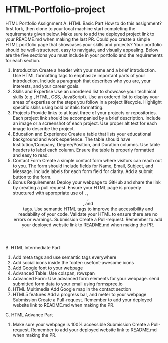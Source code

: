 # HTML-Portfolio-project
HTML Portfolio Assignment
A. HTML Basic Part
How to do this assignment?
first fork, then clone to your local machine
start completing the requirements given below.
Make sure to add the deployed project link to your README.md when making the last PR.
Could you create a simple HTML portfolio page that showcases your skills and projects? Your portfolio should be well-structured, easy to navigate, and visually appealing. Below are the five sections you must include in your portfolio and the requirements for each section.

1. Introduction
Create a header with your name and a brief introduction.
Use HTML formatting tags to emphasize important parts of your introduction.
Include a paragraph that describes who you are, your interests, and your career goals.
2. Skills and Expertise
Use an unordered list to showcase your technical skills (e.g., HTML, CSS, JavaScript).
Use an ordered list to display your areas of expertise or the steps you follow in a project lifecycle.
Highlight specific skills using bold or italic formatting.
3. Projects
Provide links to at least three of your projects or repositories.
Each project link should be accompanied by a brief description.
Include an image or a screenshot of each project.
Use proper alt text for each image to describe the project.
4. Education and Experience
Create a table that lists your educational background and work experience.
The table should have Institution/Company, Degree/Position, and Duration columns.
Use table headers to label each column.
Ensure the table is properly formatted and easy to read.
5. Contact Form
Create a simple contact form where visitors can reach out to you.
The form should include fields for Name, Email, Subject, and Message.
Include labels for each form field for clarity.
Add a submit button to the form.
6. Bonus Requirements
Deploy your webpage to GitHub and share the link by creating a pull request.
Ensure your HTML page is properly structured with appropriate use of <head>, <body>, <header>, <main>, and <footer> tags.
Use semantic HTML tags to improve the accessibility and readability of your code.
Validate your HTML to ensure there are no errors or warnings.
Submission
Create a Pull-request. Remember to add your deployed website link to README.md when making the PR.

B. HTML Intermediate Part
1. Add meta tags and use semantic tags everywhere
2. Add social icons inside the footer: usefont-awesome icons
3. Add Google font to your webpage
4. Advanced Table: Use colspan, rowspan
5. Advanced Form:
Use advanced form elements for your webpage.
send submitted form data to your email using formspree.io
6. HTML Multimedia
Add Google map in the contact section
7. HTML5 features
Add a progress bar, and meter to your webpage
Submission
Create a Pull-request. Remember to add your deployed website link to README.md when making the PR.

C. HTML Advance Part
1. Make sure your webpage is 100% accessible
Submission
Create a Pull-request. Remember to add your deployed website link to README.md when making the PR.
